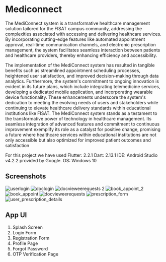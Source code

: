 # Mediconnect

The MediConnect system is a transformative healthcare management solution tailored for the FISAT campus community, addressing the complexities associated with accessing and delivering healthcare services. By incorporating cutting-edge features like automated appointment approval, real-time communication channels, and electronic prescription management, the system facilitates seamless interaction between patients and healthcare providers, thereby enhancing efficiency and accessibility. 

The implementation of the MediConnect system has resulted in tangible benefits such as streamlined appointment scheduling processes, heightened user satisfaction, and improved decision-making through data analytics. Furthermore, the system's commitment to ongoing innovation is evident in its future plans, which include integrating telemedicine services, developing a dedicated mobile application, and incorporating wearable device functionality. These enhancements underscore the system's dedication to meeting the evolving needs of users and stakeholders while continuing to elevate healthcare delivery standards within educational institutions like FISAT. 
The MediConnect system stands as a testament to the transformative power of technology in healthcare management. Its seamless integration of advanced features and commitment to continuous improvement exemplify its role as a catalyst for positive change, promising a future where healthcare services within educational institutions are not only accessible but also optimized for improved patient outcomes and satisfaction



For this project we have used 
Flutter: 2.2.1
Dart: 2.13.1
IDE: Android Studio v4.2.2 provided by Google. 
OS: Windows 10

## Screenshots
![userlogin](https://github.com/harifa123/mediconnect-frontend/assets/122691654/2af6a822-7dce-40d9-aeb5-8c94e4751460)
![doclogin](https://github.com/harifa123/mediconnect-frontend/assets/122691654/65a7e169-1d20-483f-be69-0c3a8d1c5555)
![docvieweerequests 2](https://github.com/harifa123/mediconnect-frontend/assets/122691654/83b02cd1-b64d-4520-8fb7-f37cf60cad90)
![book_appoint_2](https://github.com/harifa123/mediconnect-frontend/assets/122691654/d1eac8af-15cb-4f0e-b107-c50cf7455b64)
![book_appoint](https://github.com/harifa123/mediconnect-frontend/assets/122691654/6d981de4-b7fb-4244-8584-5fb4fada4489)
![docvieweerequests](https://github.com/harifa123/mediconnect-frontend/assets/122691654/06d63f2b-5c7e-45e8-be9f-e2ef200c71d1)
![prescription_form](https://github.com/harifa123/mediconnect-frontend/assets/122691654/4f418acc-34df-4d39-8a36-4265264d6f6c)
![user_prescription_details](https://github.com/harifa123/mediconnect-frontend/assets/122691654/5213575a-d529-4d68-88b9-f7834b760df7)





## App UI
1. Splash Screen
2. Login Form
3. Registration Form
4. Profile Page
5. Forgot Password
6. OTP Verification Page

